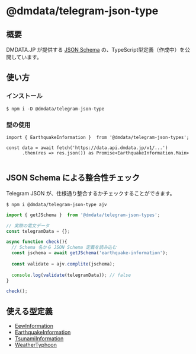 # @dmdata/telegram-json-type

## 概要
DMDATA.JP が提供する [JSON Schema](https://dmdata.jp/doc/reference/conversion/json/) の、TypeScript型定義（作成中）を公開しています。

## 使い方

### インストール
`$ npm i -D @dmdata/telegram-json-type`

### 型の使用

```:typescirpt
import { EarthquakeInformation }  from '@dmdata/telegram-json-types';

const data = await fetch('https://data.api.dmdata.jp/v1/...')
      .then(res => res.json()) as Promise<EarthquakeInformation.Main>
      
```

## JSON Schema による整合性チェック

Telegram JSON が、仕様通り整合するかチェックすることができます。

`$ npm i @dmdata/telegram-json-type ajv`

```typescript
import { getJSchema }  from '@dmdata/telegram-json-types';

// 実際の電文データ
const telegramData = {};

async function check(){
  // Schema 名から JSON Schema 定義を読み込む 
  const jschema = await getJSchema('earthquake-information');
  
  const validate = ajv.complite(jschema);
  
  console.log(validate(telegramData)); // false
}

check();
```

## 使える型定義

* [EewInformation](https://dmdata.jp/doc/reference/conversion/json/schema/eew-information)
* [EarthquakeInformation](https://dmdata.jp/doc/reference/conversion/json/schema/earthquake-information)
* [TsunamiInformation](https://dmdata.jp/doc/reference/conversion/json/schema/tsunami-information)
* [WeatherTyphoon](https://dmdata.jp/doc/reference/conversion/json/schema/weather-typhoon)
